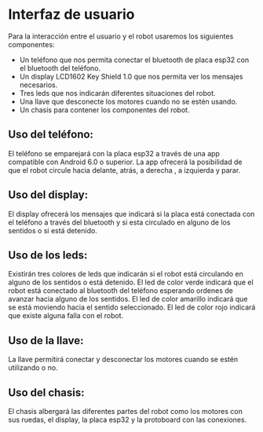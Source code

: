 # **Interfaz de usuario**

Para la interacción entre el usuario y el robot usaremos los siguientes componentes:

- Un teléfono que nos permita conectar el bluetooth de placa esp32 con el bluetooth del teléfono.
- Un display LCD1602 Key Shield 1.0 que nos permita ver los mensajes necesarios.
- Tres leds que nos indicarán diferentes situaciones del robot.
- Una llave que desconecte los motores cuando no se estén usando.
- Un chasis para contener los componentes del robot.

## Uso del teléfono:

El teléfono se emparejará con la placa esp32 a través de una app compatible con Android 6.0 o superior. 
La app ofrecerá la posibilidad de que el robot circule hacia delante, atrás, a derecha , a izquierda y parar.

## Uso del display:

El display ofrecerá los mensajes que indicará si la placa está conectada con el teléfono a través del bluetooth y si esta circulado en alguno de los sentidos o si está detenido.

## Uso de los leds:

Existirán tres colores de leds que indicarán si el robot está circulando en alguno de los sentidos o está detenido. 
El led de color verde indicará que el robot está conectado al bluetooth del teléfono esperando ordenes de avanzar hacia alguno de los sentidos.
El led de color amarillo indicará que se está moviendo hacia el sentido seleccionado.
El led de color rojo indicará que existe alguna falla con el robot.


## Uso de la llave:

La llave permitirá conectar y desconectar los motores cuando se estén utilizando o no.

## Uso del chasis:

El chasis albergará las diferentes partes del robot como los motores con sus ruedas, el display, la placa esp32 y la protoboard con las conexiones.  
 
